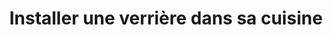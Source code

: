 ---
  template: 0
  type: "0,8"
  titre: "Installer une verrière dans sa cuisine"
  titreMEA: "Installer une verrière dans sa cuisine"
  surTitre: ""
  tempsLecture: ""
  libelleType: "Article"
  url: "/c/magazine/inspirations-tendances/et-si-on-installait-une-verrière-dans-la-cuisine"
  thematiques: "Travaux,Rénovation,Déco"
  piecesHabitation: "Cuisine"
  produits: ""
  sujets: ""
  tags: ""
  visuelMea: null
  visuelDesktop: 
    url: "/img/contrib/30ed7cf663804e0c/cuisine.jpg"
    alt: "verrière de cuisine"
  visuelMobile: null
  title: "Installer une verrière dans sa cuisine"
  permalink: "articles//c/magazine/inspirations-tendances/et-si-on-installait-une-verrière-dans-la-cuisine"
  layout: "post"
  lang: "fr-fr"
---